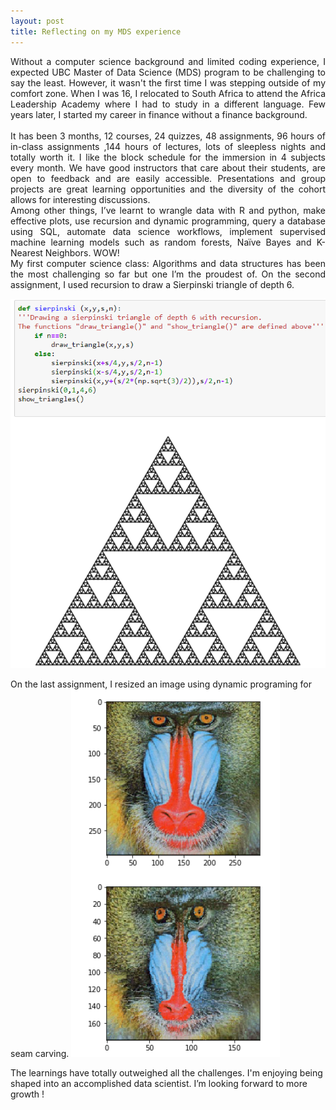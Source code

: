 ```yaml
---
layout: post
title: Reflecting on my MDS experience
---
```

<div align="justify">
Without a computer science background and limited coding experience, I expected UBC Master of Data Science (MDS) program to be challenging to say the least. However, it wasn't the first time I was stepping outside of my comfort zone. When I was 16, I relocated to South Africa to attend the Africa Leadership Academy where I had to study in a different language. Few years later, I started my career in finance without a finance background. 
<br>
</div>
<br>
<div align="justify">
It has been 3 months, 12 courses, 24 quizzes, 48 assignments, 96 hours of in-class assignments ,144 hours of lectures, lots of sleepless nights and totally worth it.  I like the block schedule for the immersion in 4 subjects every month. We have good instructors that care about their students, are open to feedback and are easily accessible. Presentations and group projects are great learning opportunities and the diversity of the cohort allows for interesting discussions.
<br>
Among other things, I’ve learnt to wrangle data with R and python, make effective plots, use recursion and dynamic programming, query a database using SQL, automate data science workflows, implement supervised machine learning models such as random forests, Naïve Bayes and K-Nearest Neighbors. WOW!
<br>
My first computer science class: Algorithms and data structures has been the most challenging so far but one I’m the proudest of.  On the second assignment, I used recursion to draw a Sierpinski triangle of depth 6.
</div>

![image1](/myimages/sierpinski.PNG)


On the last assignment, I resized an image using dynamic programing for seam carving.
![image2](/myimages/dp.PNG)

The learnings have totally outweighed all the challenges. I'm enjoying being shaped into an accomplished data scientist. I’m looking forward to more growth !

